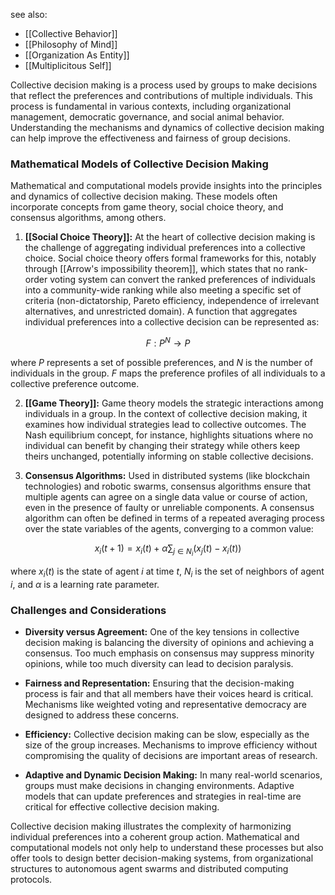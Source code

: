 see also:
- [[Collective Behavior]]
- [[Philosophy of Mind]]
- [[Organization As Entity]]
- [[Multiplicitous Self]]

Collective decision making is a process used by groups to make decisions that reflect the preferences and contributions of multiple individuals. This process is fundamental in various contexts, including organizational management, democratic governance, and social animal behavior. Understanding the mechanisms and dynamics of collective decision making can help improve the effectiveness and fairness of group decisions.

### Mathematical Models of Collective Decision Making

Mathematical and computational models provide insights into the principles and dynamics of collective decision making. These models often incorporate concepts from game theory, social choice theory, and consensus algorithms, among others.

1. **[[Social Choice Theory]]:** At the heart of collective decision making is the challenge of aggregating individual preferences into a collective choice. Social choice theory offers formal frameworks for this, notably through [[Arrow's impossibility theorem]], which states that no rank-order voting system can convert the ranked preferences of individuals into a community-wide ranking while also meeting a specific set of criteria (non-dictatorship, Pareto efficiency, independence of irrelevant alternatives, and unrestricted domain). A function that aggregates individual preferences into a collective decision can be represented as:

$$F: P^N \rightarrow P$$

where $P$ represents a set of possible preferences, and $N$ is the number of individuals in the group. $F$ maps the preference profiles of all individuals to a collective preference outcome.

2. **[[Game Theory]]:** Game theory models the strategic interactions among individuals in a group. In the context of collective decision making, it examines how individual strategies lead to collective outcomes. The Nash equilibrium concept, for instance, highlights situations where no individual can benefit by changing their strategy while others keep theirs unchanged, potentially informing on stable collective decisions.

3. **Consensus Algorithms:** Used in distributed systems (like blockchain technologies) and robotic swarms, consensus algorithms ensure that multiple agents can agree on a single data value or course of action, even in the presence of faulty or unreliable components. A consensus algorithm can often be defined in terms of a repeated averaging process over the state variables of the agents, converging to a common value:

$$x_i(t+1) = x_i(t) + \alpha \sum_{j \in N_i}(x_j(t) - x_i(t))$$

where $x_i(t)$ is the state of agent $i$ at time $t$, $N_i$ is the set of neighbors of agent $i$, and $\alpha$ is a learning rate parameter.

### Challenges and Considerations

- **Diversity versus Agreement:** One of the key tensions in collective decision making is balancing the diversity of opinions and achieving a consensus. Too much emphasis on consensus may suppress minority opinions, while too much diversity can lead to decision paralysis.

- **Fairness and Representation:** Ensuring that the decision-making process is fair and that all members have their voices heard is critical. Mechanisms like weighted voting and representative democracy are designed to address these concerns.

- **Efficiency:** Collective decision making can be slow, especially as the size of the group increases. Mechanisms to improve efficiency without compromising the quality of decisions are important areas of research.

- **Adaptive and Dynamic Decision Making:** In many real-world scenarios, groups must make decisions in changing environments. Adaptive models that can update preferences and strategies in real-time are critical for effective collective decision making.

Collective decision making illustrates the complexity of harmonizing individual preferences into a coherent group action. Mathematical and computational models not only help to understand these processes but also offer tools to design better decision-making systems, from organizational structures to autonomous agent swarms and distributed computing protocols.